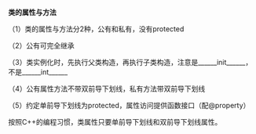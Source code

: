 **类的属性与方法**

（1）类的属性与方法分2种，公有和私有，没有protected

（2）公有可完全继承

（3）类实例化时，先执行父类构造，再执行子类构造，注意是______init______，不是______int______

（4）公有属性方法不带双前导下划线，私有方法带双前导下划线

（5）约定单前导下划线为protected，属性访问提供函数接口（配@property）

按照C++的编程习惯，类属性只要单前导下划线和双前导下划线属性。